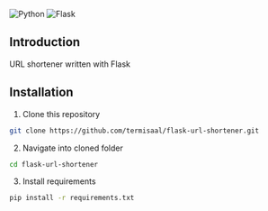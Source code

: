 ![Python](https://img.shields.io/badge/python-3.9.1-blue) 
![Flask](https://img.shields.io/badge/flask-2.0.1-blue) 

## Introduction
URL shortener written with Flask

## Installation
1. Clone this repository
```bash
git clone https://github.com/termisaal/flask-url-shortener.git
```
2. Navigate into cloned folder
```bash
cd flask-url-shortener
```
3. Install requirements
```bash
pip install -r requirements.txt
```
